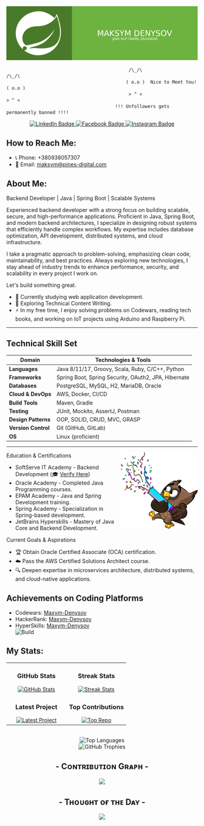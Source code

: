 <div align="center">
  <img src="https://github.com/Javac-g/Javac-g/blob/main/banner.png?raw=true" alt="Header Image" />
</div>
 

                                                 /\_/\                       /\_/\  
                                                ( o.o )  Nice to Meet You!  ( o.o ) 
                                                 > ^ <                       > ^ <
                                            !!! Unfollowers gets permanently banned !!!!
<div align="center" id="badges">
  <a href="www.linkedin.com/in/maksym-denysov">
    <img src="https://img.shields.io/badge/LinkedIn-blue?style=for-the-badge&logo=linkedin&logoColor=white" alt="LinkedIn Badge" />
  </a>
  <a href="https://www.facebook.com/maks.markes/">
    <img src="https://img.shields.io/badge/Facebook-blue?style=for-the-badge&logo=facebook&logoColor=white" alt="Facebook Badge" />
  </a>
  <a href="https://www.instagram.com/max_java_dev/">
    <img src="https://img.shields.io/badge/Instagram-orange?style=for-the-badge&logo=Instagram&logoColor=white" alt="Instagram Badge" />
  </a>
</div>

##  How to Reach Me:

- 📞 Phone: +380938057307
- 📧 Email: [maksym@pines-digital.com](mailto:maksym@pines-digital.com)

##  About Me:

Backend Developer | Java | Spring Boot | Scalable Systems

Experienced backend developer with a strong focus on building scalable, secure, and high-performance applications. Proficient in Java, Spring Boot, and modern backend architectures, I specialize in designing robust systems that efficiently handle complex workflows. My expertise includes database optimization, API development, distributed systems, and cloud infrastructure.

I take a pragmatic approach to problem-solving, emphasizing clean code, maintainability, and best practices. Always exploring new technologies, I stay ahead of industry trends to enhance performance, security, and scalability in every project I work on.

Let's build something great. 

- :telescope: Currently studying web application development.
- :seedling: Exploring Technical Content Writing.
- :zap: In my free time, I enjoy solving problems on Codewars, reading tech books, and working on IoT projects using Arduino and Raspberry Pi. 

---


##  Technical Skill Set  

| Domain              | Technologies & Tools |
|---------------------|----------------------|
| **Languages**       | Java 8/11/17, Groovy, Scala, Ruby, C/C++, Python |
| **Frameworks**      | Spring Boot, Spring Security, OAuth2, JPA, Hibernate |
| **Databases**       | PostgreSQL, MySQL, H2, MariaDB, Oracle |
| **Cloud & DevOps**  | AWS, Docker, CI/CD |
| **Build Tools**     | Maven, Gradle |
| **Testing**         | JUnit, Mockito, AssertJ, Postman |
| **Design Patterns** | OOP, SOLID, CRUD, MVC, GRASP |
| **Version Control** | Git (GitHub, GitLab) |
| **OS**              | Linux (proficient) |

---

<div>
  <img align="right" width="40%"  src="owl.png">
</div>
<p align="left">
  
  Education & Certifications  
- SoftServe IT Academy - Backend Development (🎓 [Verify Here](#))  
- Oracle Academy - Completed Java Programming courses.  
- EPAM Academy - Java and Spring Development training.  
- Spring Academy - Specialization in Spring-based development.  
- JetBrains Hyperskills - Mastery of Java Core and Backend Development.  


 Current Goals & Aspirations  
- 🏆 Obtain Oracle Certified Associate (OCA) certification.  
- ☁️ Pass the AWS Certified Solutions Architect course.  
- 🔍 Deepen expertise in microservices architecture, distributed systems, and cloud-native applications.  



##  Achievements on Coding Platforms  
- Codewars: [Maxym-Denysov](https://www.codewars.com/users/Maxym-Denysov)  
- HackerRank: [Maxym-Denysov](https://www.hackerrank.com/profile/adamsmatthew70)  
- HyperSkills: [Maxym-Denysov](https://hyperskill.org/profile/496853247)  
![Build](https://github.com/Javac-g/PizzaCloud/actions/workflows/ci.yml/badge.svg)

</p>

## My Stats:

<table width="100%">
  <tr>
    <td width="50%" align="center">
      <h3><strong>GitHub Stats</strong></h3>
      <a href="https://github.com/Javac-g">
        <img src="https://github-readme-stats.vercel.app/api?username=Javac-g&show_icons=true&theme=ocean_dark" alt="GitHub Stats" />
      </a>
    </td>
    <td width="50%" align="center">
      <h3><strong>Streak Stats</strong></h3>
      <a href="https://github.com/Javac-g">
        <img src="https://streak-stats.demolab.com?user=Javac-g&theme=ocean_dark" alt="Streak Stats" />
      </a>
    </td>
  </tr>
  <tr>
    <td align="center">
      <h3><strong>Latest Project</strong></h3>
      <a href="https://github.com/Javac-g/github-relationship-tracker">
        <img width="470" src="https://github-readme-stats.vercel.app/api/pin/?username=Javac-g&repo=github-relationship-tracker&theme=ocean_dark&show_owner=true" alt="Latest Project" />
      </a>
    </td>
    <td align="center">
      <h3><strong>Top Contributions</strong></h3>
      <a href="https://github.com/Javac-g">
        <img src="https://github-contributor-stats.vercel.app/api?username=Javac-g&limit=2&theme=ocean_dark&show_owner=true&combine_all_yearly_contributions=false&" alt="Top Repo" />
      </a>
    </td>
  </tr>
</table>
<br />
<div align="center">
  <img src="https://github-readme-stats.vercel.app/api/top-langs/?username=Javac-g&layout=compact&theme=ocean_dark" alt="Top Languages" />
</div>

<div align="center">
  <img src="https://github-profile-trophy.vercel.app/?username=Javac-g&theme=onedark" alt="GitHub Trophies" />
</div>

<!--Contribution Graph-->
<h2 align="center"> -  Cᴏɴᴛʀɪʙᴜᴛɪᴏɴ Gʀᴀᴘʜ  - </h2>
<div align="center">
    <img src="https://github-readme-activity-graph.vercel.app/graph?username=Javac-g&theme=github-compact" border-radius="15">
</div>



<div align="center">


<h2 align="center">  - Tʜᴏᴜɢʜᴛ ᴏғ ᴛʜᴇ Dᴀʏ -  </h2>






































































































<!--STARTS_HERE_QUOTE_CARD-->
<p align="center">
    <img src="https://readme-daily-quotes.vercel.app/api?author=T.S.%20Eliot&quote=Most%20of%20the%20evil%20in%20this%20world%20is%20done%20by%20people%20with%20good%20intentions.&theme=ocean_dark">
</p>
<!--ENDS_HERE_QUOTE_CARD-->






































































































